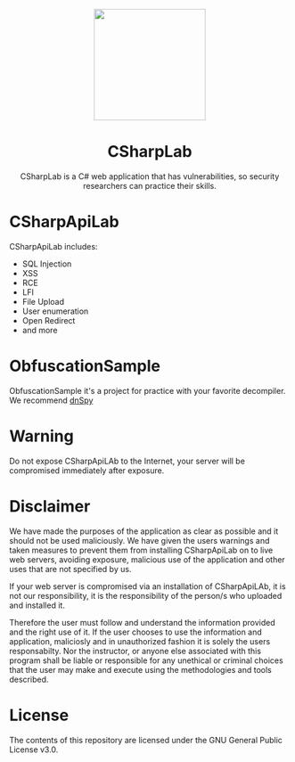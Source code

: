<p align="center">
  <a href="https://red4sec.com" target="_blank"><img src="https://red4sec.com/images/logo.png" width="200px"></a>
</p>
<h1 align="center">
CSharpLab
</h1>

<p align="center">
 CSharpLab is a C# web application that has vulnerabilities, so security researchers can practice their skills.
</p>

# CSharpApiLab

CSharpApiLab includes:
  - SQL Injection
  - XSS
  - RCE
  - LFI
  - File Upload
  - User enumeration
  - Open Redirect
  - and more

# ObfuscationSample

ObfuscationSample it's a project for practice with your favorite decompiler. We recommend [dnSpy](https://github.com/0xd4d/dnSpy)

# Warning
Do not expose CSharpApiLAb to the Internet, your server will be compromised immediately after exposure.

# Disclaimer
We have made the purposes of the application as clear as possible and it should not be used maliciously. We have given the users warnings and taken measures to prevent them from installing CSharpApiLab on to live web servers, avoiding exposure, malicious use of the application and other uses that are not specified by us.

If your web server is compromised via an installation of CSharpApiLAb, it is not our responsibility, it is the responsibility of the person/s who uploaded and installed it.

Therefore the user must follow and understand the information provided and the right use of it. If the user chooses to use the information and application, maliciosly and in unauthorized fashion it is solely the users responsabilty. Nor the instructor, or anyone else associated with this program shall be liable or responsible for any unethical or criminal choices that the user may make and execute using the methodologies and tools described.

# License
The contents of this repository are licensed under the GNU General Public License v3.0.
